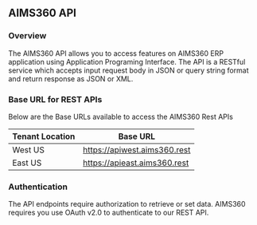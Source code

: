 AIMS360 API
-----------

### Overview

The AIMS360 API allows you to access features on AIMS360 ERP application using
Application Programing Interface. The API is a RESTful service which accepts
input request body in JSON or query string format and return response as JSON or
XML.

### Base URL for REST APIs

Below are the Base URLs available to access the AIMS360 Rest APIs

| Tenant Location | Base URL                      |
|-----------------|-------------------------------|
| West US         | https://apiwest.aims360.rest |
| East US         | https://apieast.aims360.rest |

### Authentication

The API endpoints require authorization to retrieve or set data. AIMS360
requires you use OAuth v2.0 to authenticate to our REST API. 